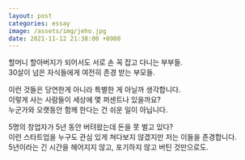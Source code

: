 ```yaml
---
layout: post
categories: essay
image: /assets/img/jeho.jpg
date: 2021-11-12 21:38:00 +0900
---
```

할머니 할아버지가 되어서도 서로 손 꼭 잡고 다니는 부부들.    
30살이 넘은 자식들에게 여전히 존경 받는 부모들.

이런 것들은 당연한게 아니라 특별한 게 아닐까 생각합니다.  
이렇게 사는 사람들이 세상에 몇 퍼센트나 있을까요?  
누군가와 오랫동안 함께 한다는 건 쉬운 일이 아닙니다.

5명의 창업자가 5년 동안 버텨왔는데 돈을 못 벌고 있다?  
이런 스타트업을 누구도 관심 있게 쳐다보지 않겠지만 저는 이들을 존경합니다.  
5년이라는 긴 시간을 헤어지지 않고, 포기하지 않고 버틴 것만으로도.

